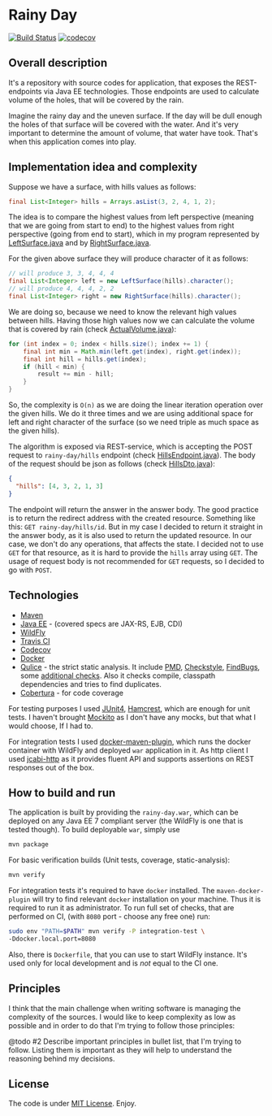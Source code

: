 # Rainy Day

[![Build Status](https://travis-ci.org/t-izbassar/rainy-day.svg?branch=master)](https://travis-ci.org/t-izbassar/rainy-day)
[![codecov](https://codecov.io/gh/t-izbassar/rainy-day/branch/master/graph/badge.svg)](https://codecov.io/gh/t-izbassar/rainy-day)

## Overall description

It's a repository with source codes for application,
that exposes the REST-endpoints via Java EE
technologies. Those endpoints are used to calculate
volume of the holes, that will be covered by the
rain.

Imagine the rainy day and the uneven surface. If
the day will be dull enough the holes of that
surface will be covered with the water. And it's
very important to determine the amount of volume,
that water have took. That's when this application
comes into play.

## Implementation idea and complexity

Suppose we have a surface, with hills values as follows:
```java
final List<Integer> hills = Arrays.asList(3, 2, 4, 1, 2);
```

The idea is to compare the highest values from left perspective
(meaning that we are going from start to end) to the highest
values from right perspective (going from end to start), which
in my program represented by [LeftSurface.java](src/main/java/com/github/tizbassar/rainyday/calc/LeftSurface.java)
and by [RightSurface.java](src/main/java/com/github/tizbassar/rainyday/calc/RightSurface.java).

For the given above surface they will produce character of it
as follows:
```java
// will produce 3, 3, 4, 4, 4
final List<Integer> left = new LeftSurface(hills).character();
// will produce 4, 4, 4, 2, 2
final List<Integer> right = new RightSurface(hills).character();
```

We are doing so, because we need to know the relevant high values
between hills. Having those high values now we can calculate
the volume that is covered by rain (check [ActualVolume.java](src/main/java/com/github/tizbassar/rainyday/calc/ActualVolume.java)):

```java
for (int index = 0; index < hills.size(); index += 1) {
    final int min = Math.min(left.get(index), right.get(index));
    final int hill = hills.get(index);
    if (hill < min) {
        result += min - hill;
    }
}
```

So, the complexity is `O(n)` as we are doing the linear
iteration operation over the given hills. We do it three
times and we are using additional space for left and right
character of the surface (so we need triple as much space as
the given hills).

The algorithm is exposed via REST-service, which is accepting
the POST request to `rainy-day/hills` endpoint (check [HillsEndpoint.java](src/main/java/com/github/tizbassar/rainyday/rest/HillsEndpoint.java)). 
The body of the request should be json as follows 
(check [HillsDto.java](src/main/java/com/github/tizbassar/rainyday/rest/HillsDto.java)):
```json
{
  "hills": [4, 3, 2, 1, 3]
}
```

The endpoint will return the answer in the answer body. The
good practice is to return the redirect address with the
created resource. Something like this: `GET rainy-day/hills/id`.
But in my case I decided to return it straight in the answer
body, as it is also used to return the updated resource. In
our case, we don't do any operations, that affects the state.
I decided not to use `GET` for that resource, as it is hard
to provide the `hills` array using `GET`. The usage of request
body is not recommended for `GET` requests, so I decided to
go with `POST`.

## Technologies

* [Maven](https://maven.apache.org/)
* [Java EE](http://www.oracle.com/technetwork/java/javaee/overview/index.html) -
(covered specs are JAX-RS, EJB, CDI)
* [WildFly](http://www.wildfly.org/)
* [Travis CI](https://travis-ci.org/)
* [Codecov](https://codecov.io/)
* [Docker](https://www.docker.com/)
* [Qulice](https://www.qulice.com/) - the strict static analysis.
It include [PMD](https://pmd.github.io/),
[Checkstyle](http://checkstyle.sourceforge.net/),
[FindBugs](https://github.com/findbugsproject/findbugs),
some [additional checks](https://www.qulice.com/quality.html).
Also it checks compile, classpath dependencies and tries to
find duplicates.
* [Cobertura](http://cobertura.github.io/cobertura/) - for code
coverage

For testing purposes I used [JUnit4](https://junit.org/junit4/),
[Hamcrest](http://hamcrest.org/), which are enough for unit tests.
I haven't brought [Mockito](http://site.mockito.org/) as I don't
have any mocks, but that what I would choose, If I had to.

For integration tests I used [docker-maven-plugin](https://dmp.fabric8.io),
which runs the docker container with WildFly and deployed `war`
application in it. As http client I used [jcabi-http](https://http.jcabi.com)
as it provides fluent API and supports assertions on REST responses
out of the box.

## How to build and run

The application is built by providing the `rainy-day.war`,
which can be deployed on any Java EE 7 compliant server
(the WildFly is one that is tested though).
To build deployable `war`, simply use
```bash
mvn package
```

For basic verification builds (Unit tests, coverage, static-analysis):
```bash
mvn verify
```

For integration tests it's required to have `docker` installed.
The `maven-docker-plugin` will try to find relevant `docker`
installation on your machine. Thus it is required to run it
as administrator. To run full set of checks, that are performed
on CI, (with `8080` port - choose any free one) run:
```bash
sudo env "PATH=$PATH" mvn verify -P integration-test \ 
-Ddocker.local.port=8080
```

Also, there is `Dockerfile`, that you can use to start WildFly
instance. It's used only for local development and is _not_
equal to the CI one.

## Principles

I think that the main challenge when writing software
is managing the complexity of the sources. I would
like to keep complexity as low as possible and in
order to do that I'm trying to follow those principles:

@todo #2 Describe important principles in bullet list,
 that I'm trying to follow. Listing them is important
 as they will help to understand the reasoning behind
 my decisions.

## License

The code is under [MIT License](https://github.com/t-izbassar/rainy-day/blob/master/LICENSE).
Enjoy.
